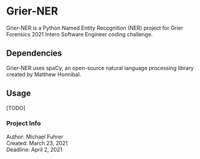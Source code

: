 # Grier-NER
Grier-NER is a Python Named Entity Recognition (NER) project for 
Grier Forensics 2021 Intern Software Engineer coding challenge.

## Dependencies
Grier-NER uses spaCy, an open-source natural language processing
library created by Matthew Honnibal.

## Usage
[TODO]

### Project Info
Author: Michael Fuhrer  
Created: March 23, 2021  
Deadline: April 2, 2021
